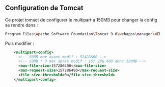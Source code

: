 ## Configuration de Tomcat

Ce projet tomact de configurer le multipart a 150MB
pour changer la config se rendre dans :
```bash
Program Files\Apache Software Foundation\Tomcat 9.0\webapps\manager\WEB-INF
```

Puis modifier :

```xml
    <multipart-config>
      <!-- 50MB max avant modif : 52428800 -->
      <!-- 50MB * 3 max apres modif : 157 286 400 donc 150MB -->
      <max-file-size>157286400</max-file-size>
      <max-request-size>157286400</max-request-size>
      <file-size-threshold>0</file-size-threshold>
    </multipart-config>
```